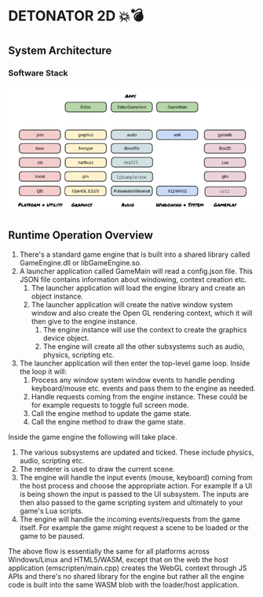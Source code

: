 DETONATOR 2D 💥💣
===================

## System Architecture

### Software Stack

![Archicture diagram](docu/stack.png "Stack")


## Runtime Operation Overview

1. There's a standard game engine that is built into a shared library called GameEngine.dll or libGameEngine.so.
2. A launcher application called GameMain will read a config.json file. This JSON file contains information about
   windowing, context creation etc.
    1. The launcher application will load the engine library and create an <Engine> object instance.
    2. The launcher application will create the native window system window and also create the Open GL rendering context,
       which it will then give to the engine instance.
       1. The engine instance will use the context to create the graphics device object.
       2. The engine will create all the other subsystems such as audio, physics, scripting etc.  
3. The launcher application will then enter the top-level game loop. Inside the loop it will:
    1. Process any window system window events to handle pending keyboard/mouse etc. events and pass them to the engine as needed.
    2. Handle requests coming from the engine instance. These could be for example requests to toggle full screen mode.
    3. Call the engine method to update the game state.
    4. Call the engine method to draw the game state.

Inside the game engine the following will take place.
1. The various subsystems are updated and ticked. These include physics, audio, scripting etc.
2. The renderer is used to draw the current scene.
3. The engine will handle the input events (mouse, keyboard) coming from the host process and choose the appropriate action.
   For example If a UI is being shown the input is passed to the UI subsystem. The inputs are then also passed to the
   game scripting system and ultimately to your game's Lua scripts.
4. The engine will handle the incoming events/requests from the game itself. For example the game might request a scene
   to be loaded or the game to be paused.

The above flow is essentially the same for all platforms across Windows/Linux and HTML5/WASM, except that on the web the
host application (emscripten/main.cpp) creates the WebGL context through JS APIs and there's no shared library for the engine
but rather all the engine code is built into the same WASM blob with the loader/host application.
